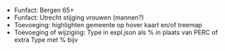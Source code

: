 - Funfact: Bergen 65+  
- Funfact: Utrecht stijging vrouwen (mannen?)  
- Toevoeging: highlighten gemeente op hover kaart en/of treemap
- Toevoeging of wijziging: Type in expl.json als % in plaats van PERC of extra Type met % bijv  
